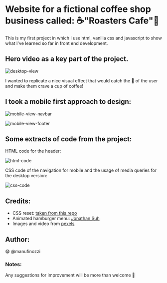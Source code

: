 # Website for a fictional coffee shop business called: ☕"Roasters Cafe"🥐

This is my first project in which I use html, vanilla css and javascript to show what I've learned so far in front end development.

## Hero video as a key part of the project.

![desktop-view](https://user-images.githubusercontent.com/88383835/204412602-da9a0520-07af-4f21-a5fc-78b75d44c294.gif)

I wanted to replicate a nice visual effect that would catch the 👀 of the user and make them crave a cup of coffee!

## I took a mobile first approach to design:

![mobile-view-navbar](https://user-images.githubusercontent.com/88383835/204436441-310ccdab-a781-456a-9594-f81587ed3c2e.gif)

![mobile-view-footer](https://user-images.githubusercontent.com/88383835/204438206-be52782b-981a-49c5-9ab2-d573790a854d.gif)

## Some extracts of code from the project:

HTML code for the header:

![html-code](https://user-images.githubusercontent.com/88383835/204445718-9ebdb023-7a1f-4a9d-a8bb-9adaa03888f4.png)

CSS code of the navigation for mobile and the usage of media queries for the desktop version:

![css-code](https://user-images.githubusercontent.com/88383835/204446049-cf6a4399-14a7-45dc-8098-69e82860e218.png)

## Credits:

- CSS reset: [taken from this repo](https://gist.github.com/Asjas/4b0736108d56197fce0ec9068145b421)
- Animated hamburger menu: [Jonathan Suh](https://jonsuh.com/hamburgers/)
- Images and video from [pexels](https://www.pexels.com/)

## Author:

😁 @manufinozzi

### Notes:

Any suggestions for improvement will be more than welcome 🌱

